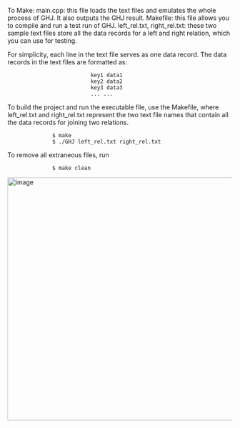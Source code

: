 To Make:
main.cpp: this file loads the text files and emulates the whole process of GHJ. It also outputs the GHJ result.
Makefile: this file allows you to compile and run a test run of GHJ.
left_rel.txt, right_rel.txt: these two sample text files store all the data records for a left and right relation, which you can use for testing. 

For simplicity, each line in the text file serves as one data record. The data records in the text files are formatted as:
                              
                              key1 data1
                              key2 data2
                              key3 data3
                              ... ...

To build the project and run the executable file, use the Makefile, 
where left_rel.txt and right_rel.txt represent the two text file names that contain all the data records for joining two relations.

                  $ make
                  $ ./GHJ left_rel.txt right_rel.txt

To remove all extraneous files, run
        
                  $ make clean

<img width="544" alt="image" src="https://github.com/kapilpownikar/ghj-algorithm/assets/93685855/0f19a5ed-424e-4cfa-a7a6-1e0634a4fe14">

